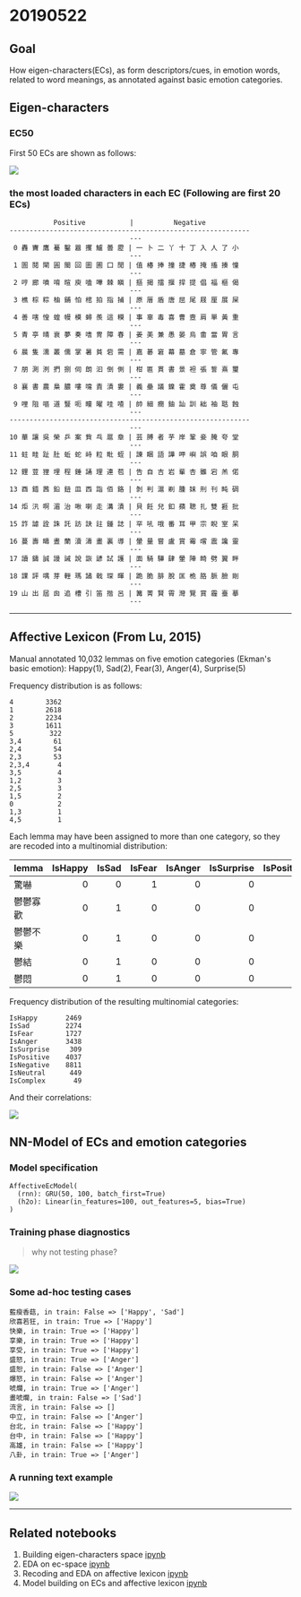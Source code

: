 # 20190522

## Goal
How eigen-characters(ECs), as form descriptors/cues, in emotion words, related to word meanings, as annotated against basic emotion categories.

## Eigen-characters

### EC50
First 50 ECs are shown as follows:

![](assets/ec50.png)

### the most loaded characters in each EC (Following are first 20 ECs)

```
           Positive           |          Negative          
------------------------------------------------------------
                              ---                              
 0 轟 竇 鷹 驀 鑿 囂 攫 鱸 曇 靂 | 一 卜 二 丫 十 丁 入 人 了 小
                              ---                              
 1 圄 鬩 閘 圓 閩 回 圖 圃 囗 閒 | 值 椿 捧 撞 捷 樁 掩 搐 揍 憧
                              ---                              
 2 哼 廊 噴 唷 暄 庾 嗑 嘩 棘 瞋 | 摳 揭 擂 揠 捍 提 倡 福 樞 偈
                              ---                              
 3 樵 棕 粽 柚 鋪 怕 棺 拍 指 捕 | 原 厝 盾 唐 屈 尾 屐 厘 展 屎
                              ---                              
 4 善 嗐 惶 蝗 幔 模 蟳 羨 這 糢 | 事 辜 毒 喜 曹 壼 肩 單 黃 重
                              ---                              
 5 青 亭 晴 衰 夢 奏 嗜 冑 障 春 | 姜 美 兼 愚 晏 烏 畬 當 胃 言
                              ---                              
 6 晨 隻 濡 叢 儒 掌 暑 貧 砦 需 | 嘉 碁 窘 幕 墓 倉 寧 管 氟 專
                              ---                              
 7 朋 測 洌 捫 捌 伺 朗 汩 倒 側 | 柑 匾 貫 書 景 袒 張 誓 熹 璽
                              ---                              
 8 襄 書 農 梟 膿 嘍 嚏 責 漬 婁 | 義 壘 議 鎳 霍 奠 尊 儀 儷 屯
                              ---                              
 9 哩 阻 嘔 道 豎 呃 瞳 曜 哇 喳 | 帥 細 癇 鈾 訕 訓 絀 袖 聒 蝕
                              ---                              
------------------------------------------------------------
                              ---                              
10 華 讓 吳 榮 乒 案 貲 乓 扈 章 | 芸 膊 者 芋 岸 鞏 妾 腌 夸 堂
                              ---                              
11 蛀 畦 趾 肚 蚯 蛇 峙 粒 毗 蛭 | 諫 睏 語 譁 呷 嶼 誤 咱 眼 胴
                              ---                              
12 鋰 荳 狸 埋 程 錘 誦 理 連 苞 | 告 自 吉 岩 輩 杏 雖 宕 羔 偌
                              ---                              
13 酉 錯 茜 鉛 鈕 皿 西 詣 佰 鉻 | 剝 判 滬 剃 腫 妺 刑 刊 盹 碉
                              ---                              
14 炬 汛 啊 湄 治 啾 喇 走 溝 漬 | 貝 飪 兒 釦 蘋 聰 扎 雙 捱 批
                              ---                              
15 詐 謔 詮 誅 託 訪 訣 註 鍾 誌 | 罕 吼 哦 番 耳 甲 宗 睨 室 呆
                              ---                              
16 蔓 壽 疇 晝 蘭 瀆 濤 畫 裏 導 | 暈 量 嘗 盧 賞 霉 嚐 震 讒 靈
                              ---                              
17 讀 鑄 誠 謾 誡 說 詼 諺 試 護 | 面 騎 驊 肆 暈 陣 畸 劈 翼 畔
                              ---                              
18 課 評 喁 芽 輊 瑪 譎 戟 琛 暉 | 跪 脆 腓 脫 匡 桅 胳 脈 臉 剛
                              ---                              
19 山 出 屆 囪 追 槽 引 笛 揩 呂 | 篝 菁 賢 霄 灣 覽 賞 霾 臺 摹
                              ---                              
```

---

## Affective Lexicon (From Lu, 2015)

Manual annotated 10,032 lemmas on five emotion categories (Ekman's basic emotion):
Happy(1), Sad(2), Fear(3), Anger(4), Surprise(5)

Frequency distribution is as follows:
```
4        3362
1        2618
2        2234
3        1611
5         322
3,4        61
2,4        54
2,3        53
2,3,4       4
3,5         4
1,2         3
2,5         3
1,5         2
0           2
1,3         1
4,5         1
```

Each lemma may have been assigned to more than one category, so they are recoded into a multinomial distribution:

| lemma    |   IsHappy |   IsSad |   IsFear |   IsAnger |   IsSurprise |   IsPositive |   IsNegative |   IsNeutral |   IsComplex |
|:---------|----------:|--------:|---------:|----------:|-------------:|-------------:|-------------:|------------:|------------:|
| 驚嚇     |         0 |       0 |        1 |         0 |            0 |            0 |            1 |           0 |           0 |
| 鬱鬱寡歡 |         0 |       1 |        0 |         0 |            0 |            0 |            1 |           0 |           0 |
| 鬱鬱不樂 |         0 |       1 |        0 |         0 |            0 |            0 |            1 |           0 |           0 |
| 鬱結     |         0 |       1 |        0 |         0 |            0 |            0 |            1 |           0 |           0 |
| 鬱悶     |         0 |       1 |        0 |         0 |            0 |            0 |            1 |           0 |           0 |

Frequency distribution of the resulting multinomial categories:

```
IsHappy       2469
IsSad         2274
IsFear        1727
IsAnger       3438
IsSurprise     309
IsPositive    4037
IsNegative    8811
IsNeutral      449
IsComplex       49
```

And their correlations:

![](assets/afflex_corr.png)

## NN-Model of ECs and emotion categories

### Model specification

```
AffectiveEcModel(
  (rnn): GRU(50, 100, batch_first=True)
  (h2o): Linear(in_features=100, out_features=5, bias=True)
)
```

### Training phase diagnostics

> why not testing phase?

![](assets/nn_afflex_diag.png)

### Some ad-hoc testing cases

```
藍瘦香菇, in train: False => ['Happy', 'Sad']
欣喜若狂, in train: True => ['Happy']
快樂, in train: True => ['Happy']
享樂, in train: True => ['Happy']
享受, in train: True => ['Happy']
盛怒, in train: True => ['Anger']
盛恕, in train: False => ['Anger']
爆怒, in train: False => ['Anger']
唬爛, in train: True => ['Anger']
畫唬爛, in train: False => ['Sad']
流言, in train: False => []
中立, in train: False => ['Anger']
台北, in train: False => ['Happy']
台中, in train: False => ['Happy']
高雄, in train: False => ['Happy']
八卦, in train: True => ['Anger']
```

### A running text example

![](assets/running_text_afflex.png)

----

## Related notebooks

1. Building eigen-characters space [ipynb](https://nbviewer.jupyter.org/github/seantyh/Fusiform/blob/master/40_Interface/eigen-character.ipynb)
2. EDA on ec-space [ipynb](https://nbviewer.jupyter.org/github/seantyh/Fusiform/blob/master/40_Interface/ec_space.ipynb)
3. Recoding and EDA on affective lexicon [ipynb](https://nbviewer.jupyter.org/github/seantyh/Fusiform/blob/master/40_Interface/19052201-afflex.ipynb)
4. Model building on ECs and affective lexicon [ipynb](https://nbviewer.jupyter.org/github/seantyh/Fusiform/blob/master/40_Interface/19052202-affectve-EC.ipynb)